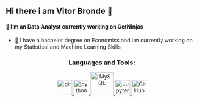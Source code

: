 ## Hi there i am Vitor Bronde 👋

#### 🔭 I’m an Data Analyst currently working on GetNinjas


- 🌱 I have a bachelor degree on Economics and i’m currently working on my Statistical and Machine Learning Skills 


<h3 align="center">Languages and Tools:</h3>
<p align="center"> 
</a>  
<a href="https://git-scm.com/" target="_blank"> <img src="https://www.vectorlogo.zone/logos/git-scm/git-scm-icon.svg" alt="git" width="40" height="40"/> 
</a>
<a href="https://www.python.org" target="_blank"> <img src="https://cdn.jsdelivr.net/gh/devicons/devicon/icons/python/python-original.svg" alt="python" width="40" height="40"/> </a>
<a href="https://www.mysql.com/" target="_blank"> <img src="https://cdn.jsdelivr.net/gh/devicons/devicon/icons/mysql/mysql-original-wordmark.svg" alt="MySQL" width="60" height="60"/>
</a>
<a href="https://jupyter.org//" target="_blank"> <img src="https://cdn.jsdelivr.net/gh/devicons/devicon/icons/jupyter/jupyter-original-wordmark.svg" alt="Jupyter" width="40" height="40"/>
</a>
<a target="_blank"> <img src="https://cdn.jsdelivr.net/gh/devicons/devicon/icons/github/github-original-wordmark.svg"  alt="GitHub" width="40" height="40"/>
</a> </p>

   
